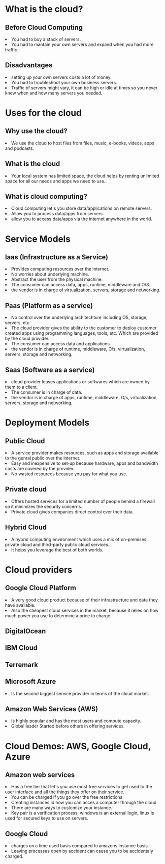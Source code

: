 # What is the cloud?

## Before Cloud Computing

<li>You had to buy a stack of servers.</li>
<li>You had to mantain your own servers and expand when you had more traffic.</li>

## Disadvantages

<li>setting up your own servers costs a lot of money.</li>
<li>You had to troubleshoot your own business servers.</li>
<li>Traffic of servers might vary, it can be high or idle at times so you never knew when and how many servers you needed.</li>

# Uses for the cloud

## Why use the cloud?

<li>We use the cloud to host files from files, music, e-books, videos, apps and podcasts.</li>

## What is the cloud

<li>Your local system has limited space, the cloud helps by renting unlimited space for all our needs and apps we need to use..</li>

## What is cloud computing?

<li>Cloud computing let's you store data/applications on remote servers.</li>
<li>Allow you to process data/apps from servers.</li>
<li>allow you to access data/apps via the internet anywhere in the world.</li>

# Service Models

## Iaas (Infrastructure as a Service)

<li>Provides computing resources over the internet.</li>
<li>No worries about underlying machine.</li>
<li>Abstract the user from the physical machine.</li>
<li>The consumer can access data, apps, runtime, middleware and O/S.</li>
<li>the vendor is in charge of virtualization, servers, storage and networking.</li>

## Paas (Platform as a service)

<li>No control over the underlying architechture including OS, storage, servers, etc.</li>
<li>The cloud provider gives the ability to the customer to deploy customer created apps using programming languages, tools, etc. Which are provided by the cloud provider.</li>
<li>The consumer can access data and applications.</li>
<li>the vendor is in charge of runtime, middleware, O/s, virtualization, servers, storage and networking.</li>


## Saas (Software as a service)

<li>cloud provider leases applications or softwares which are owned by them to a client.</li>
<li>The consumer is in charge of data.</li>
<li>the vendor is in charge of apps, runtime, middleware, O/s, virtualization, servers, storage and networking.</li>

# Deployment Models

## Public Cloud

<li>A service provider makes resources, such as apps and storage available to the genral public over the internet.</li>
<li>Easy and inexpensive to set-up because hardware, apps and bandwidth costs are covered by the provider.</li>
<li>No wasted resources because you pay for what you use.</li>

## Private cloud

<li>Offers hosted services for a limited number of people behind a firewall so it minimizes the security concerns.</li>
<li>Private cloud gives companies direct control over their data.</li>

## Hybrid Cloud

<li>A hybrid computing environment which uses a mix of on-premises, private cloud and third-party public cloud services.</li>
<li>It helps you leverage the best of both worlds.</li>

# Cloud providers

## Google Cloud Platform

<li>A very good cloud product because of their infrastructure and data they have available.</li>
<li>Also the cheapest cloud services in the market, because it relies on how much power you use to determine a price to charge.</li>

## DigitalOcean

## IBM Cloud

## Terremark

## Microsoft Azure

<li>Is the second biggest service provider in terms of the cloud market.</li>

## Amazon Web Services (AWS)

<li>Is highly popular and has the most users and compute capacity.</li>
<li>Global leader Started before others in offering services.</li>

# Cloud Demos: AWS, Google Cloud, Azure

## Amazon web services

<li>Has a free tier that let's you use most free services to get used to the user interface and all the things they offer on their service.</li>
<li>You can be charged if you go over the free restrictions.</li>
<li>Creating instances id how you can acces a computer through the cloud.</li>
<li>There are many ways to customize your instance.</li>
<li>Key pair is a verification process, windows is an external login, linux is used for secured keys to use on servers.</li>

## Google Cloud

<li>charges on a time used basis compared to amazons instance basis.</li>
<li>Leaving processes open by accident can cause you to be accidentaly charged.</li>